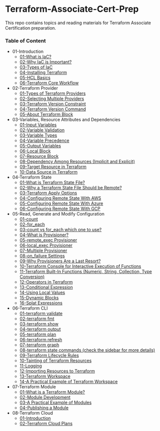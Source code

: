 # Terraform-Associate-Cert-Prep
This repo contains topics and reading materials for Terraform Associate Certification preparation.

### Table of Content
* 01-Introduction
    * [01-What is IaC?](https://www.redhat.com/en/topics/automation/what-is-infrastructure-as-code-iac)
    * [02-Why IaC is Important?](https://www.stackpath.com/edge-academy/what-is-infrastructure-as-code/)
    * [03-Types of IaC](https://codefresh.io/learn/infrastructure-as-code/4-types-of-iac-tools-and-10-tools-you-should-know/)
    * [04-Installing Terraform](https://developer.hashicorp.com/terraform/tutorials/aws-get-started/install-cli)
    * [05-HCL Basics](https://developer.hashicorp.com/terraform/language/syntax/configuration)
    * [06-Terraform Core Workflow](https://www.geeksforgeeks.org/terraform-work-flow/)
* 02-Terraform Provider
    * [01-Types of Terraform Providers](https://www.educative.io/answers/types-of-terraform-providers)
    * [02-Selecting Multiple Providers](https://developer.hashicorp.com/terraform/language/providers/configuration#alias-multiple-provider-configurations)
    * [03-Terraform Version Constraint](https://developer.hashicorp.com/terraform/language/expressions/version-constraints)
    * [04-Terraform Version Command](https://developer.hashicorp.com/terraform/cli/commands/version)
    * [05-About Terraform Block](https://developer.hashicorp.com/terraform/language/settings)
* 03-Variables, Resource Attributes and Dependencies
    * [01-Input Variables](https://developer.hashicorp.com/terraform/language/values/variables)
    * [02-Variable Validation](https://developer.hashicorp.com/terraform/language/values/variables#custom-validation-rules)
    * [03-Variable Types](https://developer.hashicorp.com/terraform/language/values/variables#type-constraints)
    * [04-Variable Precedence](https://developer.hashicorp.com/terraform/language/values/variables#variable-definition-precedence)
    * [05-Output Variables](https://developer.hashicorp.com/terraform/language/values/outputs)
    * [06-Local Block](https://developer.hashicorp.com/terraform/language/values/locals)
    * [07-Resource Block](https://developer.hashicorp.com/terraform/language/resources/syntax)
    * [08-Dependency Among Resources (Implicit and Explicit)](https://developer.hashicorp.com/terraform/tutorials/configuration-language/dependencies)
    * [09-Target Resource in Terraform](https://developer.hashicorp.com/terraform/tutorials/state/resource-targeting)
    * [10-Data Source in Terraform](https://developer.hashicorp.com/terraform/language/data-sources)
* 04-Terraform State
    * [01-What is Terraform State File?](https://developer.hashicorp.com/terraform/language/state)
    * [02-Why a Terraform State File Should be Remote?](https://developer.hashicorp.com/terraform/language/state/remote)
    * [03-Terraform Apply Options](https://developer.hashicorp.com/terraform/cli/commands/apply)
    * [04-Configuring Remote State With AWS](https://registry.terraform.io/providers/sbercloud-terraform/sbercloud/latest/docs/guides/remote-state-backend)
    * [05-Configuring Remote State With Azure](https://learn.microsoft.com/en-us/azure/developer/terraform/store-state-in-azure-storage?tabs=azure-cli)
    * [06-Configuring Remote State With GCP](https://cloud.google.com/docs/terraform/resource-management/store-state)
* 05-Read, Generate and Modify Configuration
    * [01-count](https://developer.hashicorp.com/terraform/language/meta-arguments/count)
    * [02-for_each](https://developer.hashicorp.com/terraform/language/meta-arguments/for_each)
    * [03-count vs for_each which one to use?](https://developer.hashicorp.com/terraform/language/meta-arguments/count#when-to-use-for_each-instead-of-count)
    * [04-What is Provisioner?](https://developer.hashicorp.com/terraform/language/resources/provisioners/syntax)
    * [05-remote_exec Provisioner](https://developer.hashicorp.com/terraform/language/resources/provisioners/remote-exec)
    * [06-local_exec Provisioner](https://developer.hashicorp.com/terraform/language/resources/provisioners/local-exec)
    * [07-Multiple Provisioner](https://developer.hashicorp.com/terraform/language/resources/provisioners/syntax#multiple-provisioners)
    * [08-on_failure Settings](https://developer.hashicorp.com/terraform/language/resources/provisioners/syntax#failure-behavior)
    * [09-Why Provisioners Are a Last Resort?](https://developer.hashicorp.com/terraform/language/resources/provisioners/syntax#provisioners-are-a-last-resort)
    * [10-Terraform Console for Interactive Execution of Functions](https://developer.hashicorp.com/terraform/cli/commands/console)
    * [11-Terraform Built-In Functions (Numeric, String, Collection, Type Conversion)](https://developer.hashicorp.com/terraform/language/functions)
    * [12-Operators in Terraform](https://developer.hashicorp.com/terraform/language/expressions/operators)
    * [13-Conditional Expression](https://developer.hashicorp.com/terraform/language/expressions/conditionals)
    * [14-Using Local Values](https://developer.hashicorp.com/terraform/language/values/locals)
    * [15-Dynamic Blocks](https://developer.hashicorp.com/terraform/language/expressions/dynamic-blocks)
    * [16-Splat Expressions](https://developer.hashicorp.com/terraform/language/expressions/splat)
* 06-Terraform CLI
    * [01-terraform validate](https://developer.hashicorp.com/terraform/cli/commands/validate)
    * [02-terraform fmt](https://developer.hashicorp.com/terraform/cli/commands/fmt)
    * [03-terraform show](https://developer.hashicorp.com/terraform/cli/commands/show)
    * [04-terraform output](https://developer.hashicorp.com/terraform/cli/commands/output)
    * [05-terraform plan](https://developer.hashicorp.com/terraform/cli/commands/plan)
    * [06-terraform refresh](https://developer.hashicorp.com/terraform/cli/commands/refresh)
    * [07-terraform graph](https://developer.hashicorp.com/terraform/cli/commands/graph)
    * [08-terraform state commands (check the sidebar for more details)](https://developer.hashicorp.com/terraform/cli/commands/state)
    * [09-Terraform Lifecycle Rules](https://developer.hashicorp.com/terraform/language/meta-arguments/lifecycle)
    * [10-Tainting of Terraform Resources](https://developer.hashicorp.com/terraform/cli/state/taint)
    * [11-Logging](https://developer.hashicorp.com/terraform/internals/debugging)
    * [12-Importing Resources to Terraform](https://developer.hashicorp.com/terraform/cli/import)
    * [13-Terraform Workspace](https://developer.hashicorp.com/terraform/cli/workspaces)
    * [14-A Practical Example of Terraform Workspace](https://blog.gruntwork.io/how-to-manage-multiple-environments-with-terraform-using-workspaces-98680d89a03e)
* 07-Terraform Module
    * [01-What is a Terraform Module?](https://developer.hashicorp.com/terraform/language/modules)
    * [02-Module Development](https://developer.hashicorp.com/terraform/language/modules/develop)
    * [03-A Practical Example of Modules](https://blog.gruntwork.io/how-to-create-reusable-infrastructure-with-terraform-modules-25526d65f73d)
    * [04-Publishing a Module](https://developer.hashicorp.com/terraform/language/modules/develop/publish)
* 08-Terraform Cloud
    * [01-Introduction](https://developer.hashicorp.com/terraform/tutorials/cloud-get-started/cloud-sign-up)
    * [02-Terraform Cloud Plans](https://developer.hashicorp.com/terraform/cloud-docs/overview)


